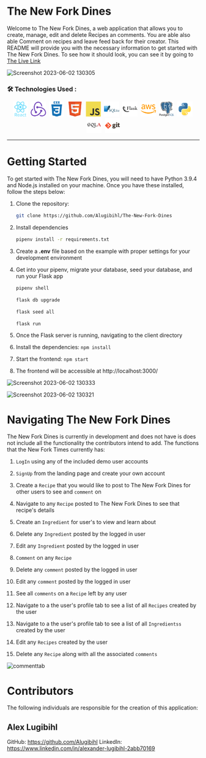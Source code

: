 # The New Fork Dines

Welcome to The New Fork Dines, a web application that allows you to create, manage, edit and delete Recipes an comments. You are able also able Comment on recipes and leave feed back for their creator. This README will provide you with the necessary information to get started with The New Fork Dines.
To see how it should look, you can see it by going to <a href="https://the-new-fork-dines.onrender.com/" target="_blank">The Live Link</a>

![Screenshot 2023-06-02 130305](https://github.com/Alugibihl/The-New-Fork-Dines/assets/111261195/8ae1f890-dc04-4338-b202-a35da3cfbaee)

### :hammer_and_wrench: Technologies Used :

<div align="center">
  <img src="https://github.com/devicons/devicon/blob/master/icons/react/react-original-wordmark.svg" title="React" alt="React" width="40" height="40"/>&nbsp;
  <img src="https://github.com/devicons/devicon/blob/master/icons/redux/redux-original.svg" title="Redux" alt="Redux " width="40" height="40"/>&nbsp;
  <img src="https://github.com/devicons/devicon/blob/master/icons/css3/css3-plain-wordmark.svg"  title="CSS3" alt="CSS" width="40" height="40"/>&nbsp;
  <img src="https://github.com/devicons/devicon/blob/master/icons/html5/html5-original.svg" title="HTML5" alt="HTML" width="40" height="40"/>&nbsp;
  <img src="https://github.com/devicons/devicon/blob/master/icons/javascript/javascript-original.svg" title="JavaScript" alt="JavaScript" width="40" height="40"/>&nbsp;
  <img src="https://github.com/devicons/devicon/blob/master/icons/sqlite/sqlite-original-wordmark.svg" title="SQLite3"  alt="SQLite3" width="40" height="40"/>&nbsp;
  <img src="https://raw.githubusercontent.com/devicons/devicon/1119b9f84c0290e0f0b38982099a2bd027a48bf1/icons/flask/flask-original-wordmark.svg" title="Flask" alt="Flask" width="40" height="40"/>&nbsp;
  <img src="https://github.com/devicons/devicon/blob/master/icons/amazonwebservices/amazonwebservices-plain-wordmark.svg" title="AWS" alt="AWS" width="40" height="40"/>&nbsp;
    <img src="https://github.com/devicons/devicon/blob/master/icons/postgresql/postgresql-original-wordmark.svg" title="postgresql" alt="postgresql" width="40" height="40"/>&nbsp;
  <img src="https://github.com/devicons/devicon/blob/master/icons/python/python-original.svg" title="Python" alt="python" height="40"/>&nbsp;
  <img src="https://github.com/devicons/devicon/blob/master/icons/sqlalchemy/sqlalchemy-original.svg" title="SQLA" alt="sqla" height="40"/>&nbsp;
  <img src="https://github.com/devicons/devicon/blob/master/icons/git/git-original-wordmark.svg" title="Git" **alt="Git" width="40" height="40"/>
</div>


---



# Getting Started

To get started with The New Fork Dines, you will need to have Python 3.9.4 and Node.js installed on your machine. Once you have these installed, follow the steps below:

1. Clone the repository:

   ```bash
   git clone https://github.com/Alugibihl/The-New-Fork-Dines
   ```

2. Install dependencies

   ```bash
   pipenv install -r requirements.txt
   ```

3. Create a **.env** file based on the example with proper settings for your development environment

4. Get into your pipenv, migrate your database, seed your database, and run your Flask app

   ```bash
   pipenv shell
   ```

   ```bash
   flask db upgrade
   ```

   ```bash
   flask seed all
   ```

   ```bash
   flask run
   ```

5. Once the Flask server is running, navigating to the client directory

6. Install the dependencies: `npm install`

7. Start the frontend: `npm start`

8. The frontend will be accessible at http://localhost:3000/

![Screenshot 2023-06-02 130333](https://github.com/Alugibihl/The-New-Fork-Dines/assets/111261195/011cc519-f24b-442c-b2e1-8463e181f390)

![Screenshot 2023-06-02 130321](https://github.com/Alugibihl/The-New-Fork-Dines/assets/111261195/6f81ce80-822d-420a-8bdc-4b969bffe50d)

# Navigating The New Fork Dines

The New Fork Dines is currently in development and does not have is does not include all the functionality the contributors intend to add. The functions that the New Fork Times currently has:

1. `LogIn` using any of the included demo user accounts

2. `SignUp` from the landing page and create your own account

3. Create a `Recipe` that you would like to post to The New Fork Dines for other users to see and `comment` on

4. Navigate to any `Recipe` posted to The New Fork Dines to see that recipe's details

5. Create an `Ingredient` for user's to view and learn about

6. Delete any `Ingredient` posted by the logged in user

7. Edit any `Ingredient` posted by the logged in user

8. `Comment` on any `Recipe`

9. Delete any `comment` posted by the logged in user

10. Edit any `comment` posted by the logged in user

11. See all `comments` on a `Recipe` left by any user

12. Navigate to a the user's profile tab to see a list of all `Recipes` created by the user

13. Navigate to a the user's profile tab to see a list of all `Ingredientss` created by the user

14. Edit any `Recipes` created by the user

15. Delete any `Recipe` along with all the associated `comments`

![commenttab](https://github.com/Alugibihl/The-New-Fork-Dines/assets/111261195/5fc50f93-508c-4d5c-ab7a-d13071b2f4a8)
   
# Contributors

The following individuals are responsible for the creation of this application:

## Alex Lugibihl

GitHub: https://github.com/Alugibihl
LinkedIn: https://www.linkedin.com/in/alexander-lugibihl-2abb70169

